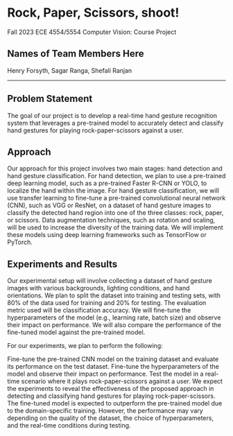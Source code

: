 # Rock, Paper, Scissors, shoot!
Fall 2023 ECE 4554/5554 Computer Vision: Course Project

## Names of Team Members Here
Henry Forsyth, Sagar Ranga, Shefali Ranjan

---


## Problem Statement
The goal of our project is to develop a real-time hand gesture recognition system that leverages a pre-trained model to accurately detect and classify hand gestures for playing rock-paper-scissors against a user.

## Approach
Our approach for this project involves two main stages: hand detection and hand gesture classification. For hand detection, we plan to use a pre-trained deep learning model, such as a pre-trained Faster R-CNN or YOLO, to localize the hand within the image. For hand gesture classification, we will use transfer learning to fine-tune a pre-trained convolutional neural network (CNN), such as VGG or ResNet, on a dataset of hand gesture images to classify the detected hand region into one of the three classes: rock, paper, or scissors. Data augmentation techniques, such as rotation and scaling, will be used to increase the diversity of the training data. We will implement these models using deep learning frameworks such as TensorFlow or PyTorch.

## Experiments and Results
Our experimental setup will involve collecting a dataset of hand gesture images with various backgrounds, lighting conditions, and hand orientations. We plan to split the dataset into training and testing sets, with 80% of the data used for training and 20% for testing. The evaluation metric used will be classification accuracy. We will fine-tune the hyperparameters of the model (e.g., learning rate, batch size) and observe their impact on performance. We will also compare the performance of the fine-tuned model against the pre-trained model.

For our experiments, we plan to perform the following:

Fine-tune the pre-trained CNN model on the training dataset and evaluate its performance on the test dataset.
Fine-tune the hyperparameters of the model and observe their impact on performance.
Test the model in a real-time scenario where it plays rock-paper-scissors against a user.
We expect the experiments to reveal the effectiveness of the proposed approach in detecting and classifying hand gestures for playing rock-paper-scissors. The fine-tuned model is expected to outperform the pre-trained model due to the domain-specific training. However, the performance may vary depending on the quality of the dataset, the choice of hyperparameters, and the real-time conditions during testing.

